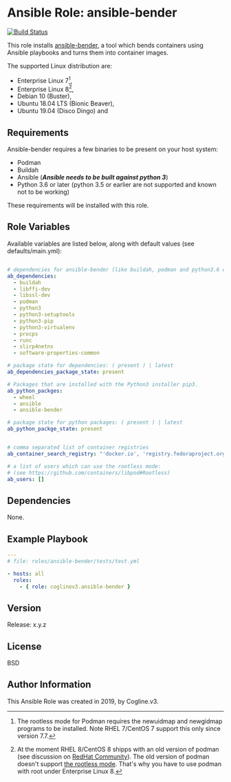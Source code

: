 # Ansible Role: ansible-bender

[![Build Status](https://travis-ci.org/coglinev3/ansible-bender.svg?branch=master)](https://travis-ci.org/coglinev3/ansible-bender)

This role installs [ansible-bender](https://github.com/TomasTomecek/ansible-bender),
a tool which bends containers using Ansible playbooks and turns them into
container images.

The supported Linux distribution are:
* Enterprise Linux 7[^newuidmap], 
* Enterprise Linux 8[^rootless], 
* Debian 10 (Buster),
* Ubuntu 18.04 LTS (Bionic Beaver),
* Ubuntu 19.04 (Disco Dingo) and


[^newuidmap]: The rootless mode for Podman requires the newuidmap and newgidmap
  programs to be installed. Note RHEL 7/CentOS 7 support this only since
  version 7.7.

[^rootless]: At the moment RHEL 8/CentOS 8 shipps with an old version of podman
  (see discussion on [RedHat Community](https://access.redhat.com/discussions/4288731 "RHEL 8.0 - latest version of Podman")).
  The old version of podman doesn't support [the rootless mode](https://github.com/containers/libpod#Rootless "rootless mode"). That's why you have to use podman with
  root under Enterprise Linux 8.


## Requirements

Ansible-bender requires a few binaries to be present on your host system:

* Podman
* Buildah
* Ansible (***Ansible needs to be built against python 3***)
* Python 3.6 or later (python 3.5 or earlier are not supported and known not to be working)

These requirements will be installed with this role.

## Role Variables

Available variables are listed below, along with default values
(see defaults/main.yml):

```yml

# dependencies for ansible-bender (like buildah, podman and python3.6 or higher)
ab_dependencies:
  - buildah
  - libffi-dev
  - libssl-dev
  - podman
  - python3
  - python3-setuptools
  - python3-pip
  - python3-virtualenv
  - procps
  - runc
  - slirp4netns
  - software-properties-common

# package state for dependencies: ( present ) | latest 
ab_dependencies_package_state: present

# Packages that are installed with the Python3 installer pip3.
ab_python_packges:
  - wheel
  - ansible
  - ansible-bender

# package state for python packages: ( present ) | latest
ab_python_packge_state: present


# comma separated list of container registries
ab_container_search_registry: "'docker.io', 'registry.fedoraproject.org', 'quay.io', 'registry.access.redhat.com', 'registry.centos.org'"

# a list of users which can use the rootless mode:
# (see https://github.com/containers/libpod#Rootless)
ab_users: []
```

## Dependencies

None.

## Example Playbook

```yml
---
# file: roles/ansible-bender/tests/test.yml

- hosts: all
  roles:
    - { role: coglinev3.ansible-bender }
```

## Version

Release: x.y.z

## License

BSD

## Author Information

This Ansible Role was created in 2019, by Cogline.v3.
